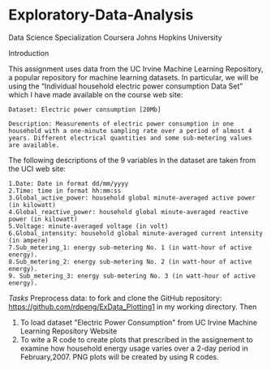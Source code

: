 # Exploratory-Data-Analysis
Data Science Specialization Coursera Johns Hopkins University

Introduction

This assignment uses data from the UC Irvine Machine Learning Repository, a popular repository for machine learning datasets. In particular, we will be using the “Individual household electric power consumption Data Set” which I have made available on the course web site:

    Dataset: Electric power consumption [20Mb]

    Description: Measurements of electric power consumption in one household with a one-minute sampling rate over a period of almost 4 years. Different electrical quantities and some sub-metering values are available.

The following descriptions of the 9 variables in the dataset are taken from the UCI web site:

    1.Date: Date in format dd/mm/yyyy
    2.Time: time in format hh:mm:ss
    3.Global_active_power: household global minute-averaged active power (in kilowatt)
    4.Global_reactive_power: household global minute-averaged reactive power (in kilowatt)
    5.Voltage: minute-averaged voltage (in volt)
    6.Global_intensity: household global minute-averaged current intensity (in ampere)
    7.Sub_metering_1: energy sub-metering No. 1 (in watt-hour of active energy). 
    8.Sub_metering_2: energy sub-metering No. 2 (in watt-hour of active energy). 
    9. Sub_metering_3: energy sub-metering No. 3 (in watt-hour of active energy). 
    
  *Tasks*
  Preprocess data:  to fork and clone the GitHub repository: https://github.com/rdpeng/ExData_Plotting1 in my working      directory. Then 
  1. To load dataset "Electric Power Consumption" from  UC Irvine Machine Learning Repository Website
  2. To wite a R code to create plots that prescribed in the assignement to examine how household energy usage varies         over a 2-day period in February,2007. PNG plots will be created by using R codes.
